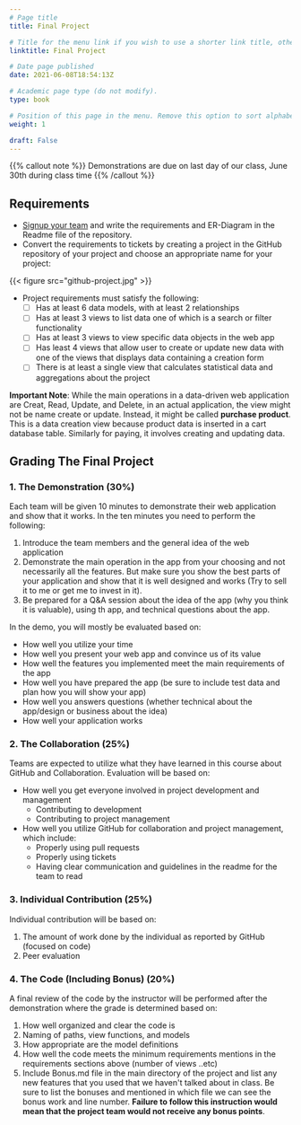 ```yaml
---
# Page title
title: Final Project

# Title for the menu link if you wish to use a shorter link title, otherwise remove this option.
linktitle: Final Project

# Date page published
date: 2021-06-08T18:54:13Z

# Academic page type (do not modify).
type: book

# Position of this page in the menu. Remove this option to sort alphabetically.
weight: 1

draft: False
---
```


{{% callout note %}}
Demonstrations are due on last day of our class, June 30th during class time
{{% /callout %}}

## Requirements

- [Signup your team](https://classroom.github.com/g/spcUH6KJ) and write the requirements and ER-Diagram in the Readme file of the repository.
- Convert the requirements to tickets by creating a project in the GitHub repository of your project and choose an appropriate name for your project:

{{< figure src="github-project.jpg" >}}

- Project requirements must satisfy the following:
  - [ ] Has at least 6 data models, with at least 2 relationships
  - [ ] Has at least 3 views to list data one of which is a search or filter functionality
  - [ ] Has at least 3 views to view specific data objects in the web app
  - [ ] Has least 4 views that allow user to create or update new data with one of the views that displays data containing a creation form
  - [ ] There is at least a single view that calculates statistical data and aggregations about the project

**Important Note**: While the main operations in a data-driven web application are Creat, Read, Update, and Delete, in an actual application, the view might not be name create or update. Instead, it might be called **purchase product**. This is a data creation view because product data is inserted in a cart database table. Similarly for paying, it involves creating and updating data.

## Grading The Final Project

### 1. The Demonstration (30%)

  Each team will be given 10 minutes to demonstrate their web application and show that it works. In the ten minutes you need to perform the following:
  1. Introduce the team members and the general idea of the web application
  2. Demonstrate the main operation in the app from your choosing and not necessarily all the features. But make sure you show the best parts of your application and show that it is well designed and works (Try to sell it to me or get me to invest in it).
  3. Be prepared for a Q&A session about the idea of the app (why you think it is valuable), using th app, and technical questions about the app.

  In the demo, you will mostly be evaluated based on:
  - How well you utilize your time
  - How well you present your web app and convince us of its value
  - How well the features you implemented meet the main requirements of the app
  - How well you have prepared the app (be sure to include test data and plan how you will show your app)
  - How well you answers questions (whether technical about the app/design or business about the idea)
  - How well your application works


### 2. The Collaboration (25%)

Teams are expected to utilize what they have learned in this course about GitHub and Collaboration. Evaluation will be based on:
- How well you get everyone involved in project development and management
    - Contributing to development
    - Contributing to project management
- How well you utilize GitHub for collaboration and project management, which include:
    - Properly using pull requests
    - Properly using tickets
    - Having clear communication and guidelines in the readme for the team to read


### 3. Individual Contribution (25%)

  Individual contribution will be based on:
  1. The amount of work done by the individual as reported by GitHub (focused on code)
  2. Peer evaluation

### 4. The Code (Including Bonus) (20%)

 A final review of the code by the instructor will be performed after the demonstration where the grade is determined based on:

 1. How well organized and clear the code is 
 2. Naming of paths, view functions, and models
 3. How appropriate are the model definitions
 4. How well the code meets the minimum requirements mentions in the requirements sections above (number of views ..etc)
 5. Include Bonus.md file in the main directory of the project and list any new features that you used that we haven't talked about in class. Be sure to list the bonuses and mentioned in which file we can see the bonus work and line number. **Failure to follow this instruction would mean that the project team would not receive any bonus points**.